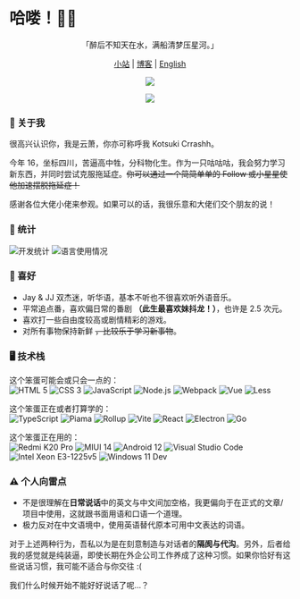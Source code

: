 # 哈喽！👋🏻

<p align="center">
   「醉后不知天在水，满船清梦压星河。」
</p>

<p align="center">
   <a href="https://crrashh.com">小站</a> | 
   <a href="https://blog.crrashh.com">博客</a> | 
   <a href="./README.md">English</a>
</p>
<p align="center">
   <img src="https://komarev.com/ghpvc/?username=crrashh1542&label=Profile%20views&color=0e75b6&style=flat&color=green&logo=github">
</p>
<p align="center">
   <img src="https://github-readme-streak-stats.herokuapp.com/?user=crrashh1542">
</p>
  
### 🌱 关于我
很高兴认识你，我是云萧，你亦可称呼我 Kotsuki Crrashh。  

今年 16，坐标四川，苦逼高中牲，分科物化生。作为一只咕咕咕，我会努力学习新东西，并同时尝试克服拖延症。~~你可以通过一个简简单单的 Follow 或小星星使他加速摆脱拖延症！~~  

感谢各位大佬小佬来参观。如果可以的话，我很乐意和大佬们交个朋友的说！  

### 🔢 统计
![开发统计](https://github-readme-stats.vercel.app/api?username=crrashh1542&show_icons=true&theme=dracula)
![语言使用情况](https://github-readme-stats.vercel.app/api/top-langs/?username=crrashh1542&layout=compact)

### 👀 喜好
  - Jay & JJ 双杰迷，听华语，基本不听也不很喜欢听外语音乐。
  - 平常追点番，喜欢偏日常的番剧 **（此生最喜欢妹抖龙！）**，也许是 2.5 次元。
  - 喜欢打一些自由度较高或剧情精彩的游戏。
  - 对所有事物保持新鲜 ~~，比较乐于学习新事物~~。
    
### 🖥️ 技术栈
这个笨蛋可能会或只会一点的：  
![HTML 5](https://img.shields.io/badge/-HTML5-e45127?style=flat-square&logo=html5&logoColor=white)
![CSS 3](https://img.shields.io/badge/-CSS3-339bd4?style=flat-square&logo=css3&logoColor=white)
![JavaScript](https://img.shields.io/badge/-JavaScript-f7df1e?style=flat-square&logo=javascript&logoColor=white)
![Node.js](https://img.shields.io/badge/-NodeJS-339933?style=flat-square&logo=node.js&logoColor=white)
![Webpack](https://img.shields.io/badge/-Webpack-8dd6f9?style=flat-square&logo=webpack&logoColor=white)
![Vue](https://img.shields.io/badge/-Vue-4fc08d?style=flat-square&logo=vue.js&logoColor=white)
![Less](https://img.shields.io/badge/-Less-1d365d?style=flat-square&logo=less&logoColor=white)
  
这个笨蛋正在或者打算学的：  
![TypeScript](https://img.shields.io/badge/-TypeScript-3178c6?style=flat-square&logo=typescript&logoColor=white)
![Piama](https://img.shields.io/badge/-Piama-4fc08d?style=flat-square&logo=vue.js&logoColor=white)
![Rollup](https://img.shields.io/badge/-Rollup-ff3334?style=flat-square&logo=rollup.js&logoColor=white)
![Vite](https://img.shields.io/badge/-Vite-646cff?style=flat-square&logo=vite&logoColor=white)
![React](https://img.shields.io/badge/-React-61dafb?style=flat-square&logo=react&logoColor=white)
![Electron](https://img.shields.io/badge/-Electron-2f3242?style=flat-square&logo=electron&logoColor=white)
![Go](https://img.shields.io/badge/-Go-73cddd?style=flat-square&logo=go&logoColor=white)

这个笨蛋正在用的：  
![Redmi K20 Pro](https://img.shields.io/badge/Redmi%20K20%20Pro-ec6617?style=flat-square&logo=xiaomi&logoColor=ffffff)
![MIUI 14](https://img.shields.io/badge/MIUI%2014-ec6617?style=flat-square&logo=xiaomi&logoColor=ffffff)
![Android 12](https://img.shields.io/badge/Android%2012-3ddc84?style=flat-square&logo=android&logoColor=ffffff)
![Visual Studio Code](https://img.shields.io/badge/Visual%20Studio%20Code-23a9f1?style=flat-square&logo=visualstudiocode&logoColor=ffffff)
![Intel Xeon E3-1225v5](https://img.shields.io/badge/Intel%20Xeon%20E3%201225v5-00c7fd?style=flat-square&logo=intel&logoColor=ffffff)
![Windows 11 Dev](https://img.shields.io/badge/Windows%2011%20Dev-0e7fcf?style=flat-square&logo=windows&logoColor=ffffff)

### ⚠️ 个人向雷点
* 不是很理解在**日常说话**中的英文与中文间加空格，我更偏向于在正式的文章/项目中使用，这就跟书面用语和口语一个道理。
* 极力反对在中文语境中，使用英语替代原本可用中文表达的词语。
  
对于上述两种行为，吾私以为是在刻意制造与对话者的**隔阂与代沟**。另外，后者给我的感觉就是纯装逼，即使长期在外企公司工作养成了这种习惯。如果你恰好有这些说话习惯，我可能不适合与你交往 :(

我们什么时候开始不能好好说话了呢...？
